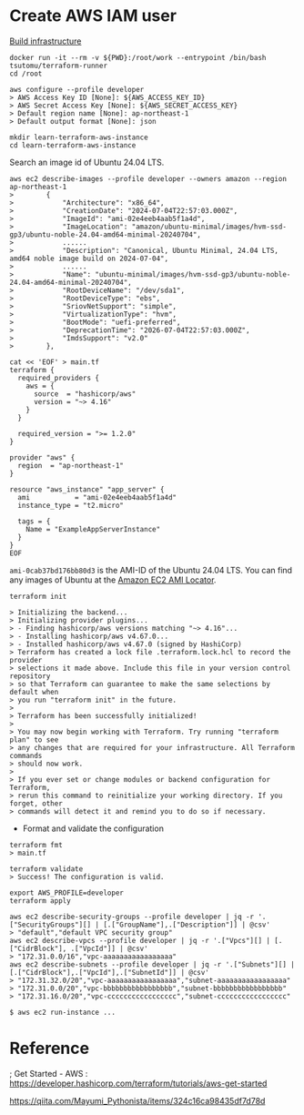 # Create AWS IAM user

[Build infrastructure](https://developer.hashicorp.com/terraform/tutorials/aws-get-started/aws-build)

```
docker run -it --rm -v ${PWD}:/root/work --entrypoint /bin/bash tsutomu/terraform-runner
cd /root
```

```
aws configure --profile developer
> AWS Access Key ID [None]: ${AWS_ACCESS_KEY_ID}
> AWS Secret Access Key [None]: ${AWS_SECRET_ACCESS_KEY}
> Default region name [None]: ap-northeast-1
> Default output format [None]: json
```

```
mkdir learn-terraform-aws-instance
cd learn-terraform-aws-instance
```

Search an image id of Ubuntu 24.04 LTS.

```
aws ec2 describe-images --profile developer --owners amazon --region ap-northeast-1
>        {
>            "Architecture": "x86_64",
>            "CreationDate": "2024-07-04T22:57:03.000Z",
>            "ImageId": "ami-02e4eeb4aab5f1a4d",
>            "ImageLocation": "amazon/ubuntu-minimal/images/hvm-ssd-gp3/ubuntu-noble-24.04-amd64-minimal-20240704",
>            ......
>            "Description": "Canonical, Ubuntu Minimal, 24.04 LTS, amd64 noble image build on 2024-07-04",
>            ......
>            "Name": "ubuntu-minimal/images/hvm-ssd-gp3/ubuntu-noble-24.04-amd64-minimal-20240704",
>            "RootDeviceName": "/dev/sda1",
>            "RootDeviceType": "ebs",
>            "SriovNetSupport": "simple",
>            "VirtualizationType": "hvm",
>            "BootMode": "uefi-preferred",
>            "DeprecationTime": "2026-07-04T22:57:03.000Z",
>            "ImdsSupport": "v2.0"
>        },
```

```
cat << 'EOF' > main.tf
terraform {
  required_providers {
    aws = {
      source  = "hashicorp/aws"
      version = "~> 4.16"
    }
  }

  required_version = ">= 1.2.0"
}

provider "aws" {
  region  = "ap-northeast-1"
}

resource "aws_instance" "app_server" {
  ami           = "ami-02e4eeb4aab5f1a4d"
  instance_type = "t2.micro"

  tags = {
    Name = "ExampleAppServerInstance"
  }
}
EOF
```

`ami-0cab37bd176bb80d3` is the AMI-ID of the Ubuntu 24.04 LTS.
You can find any images of Ubuntu at the [Amazon EC2 AMI Locator](https://cloud-images.ubuntu.com/locator/ec2/).

```
terraform init

> Initializing the backend...
> Initializing provider plugins...
> - Finding hashicorp/aws versions matching "~> 4.16"...
> - Installing hashicorp/aws v4.67.0...
> - Installed hashicorp/aws v4.67.0 (signed by HashiCorp)
> Terraform has created a lock file .terraform.lock.hcl to record the provider
> selections it made above. Include this file in your version control repository
> so that Terraform can guarantee to make the same selections by default when
> you run "terraform init" in the future.
> 
> Terraform has been successfully initialized!
> 
> You may now begin working with Terraform. Try running "terraform plan" to see
> any changes that are required for your infrastructure. All Terraform commands
> should now work.
> 
> If you ever set or change modules or backend configuration for Terraform,
> rerun this command to reinitialize your working directory. If you forget, other
> commands will detect it and remind you to do so if necessary.
```

* Format and validate the configuration
```
terraform fmt
> main.tf

terraform validate
> Success! The configuration is valid.
```

```
export AWS_PROFILE=developer
terraform apply
```


```
aws ec2 describe-security-groups --profile developer | jq -r '.["SecurityGroups"][] | [.["GroupName"],.["Description"]] | @csv'
> "default","default VPC security group"
aws ec2 describe-vpcs --profile developer | jq -r '.["Vpcs"][] | [.["CidrBlock"], .["VpcId"]] | @csv'
> "172.31.0.0/16","vpc-aaaaaaaaaaaaaaaaa"
aws ec2 describe-subnets --profile developer | jq -r '.["Subnets"][] | [.["CidrBlock"],.["VpcId"],.["SubnetId"]] | @csv'
> "172.31.32.0/20","vpc-aaaaaaaaaaaaaaaaa","subnet-aaaaaaaaaaaaaaaaa"
> "172.31.0.0/20","vpc-bbbbbbbbbbbbbbbbb","subnet-bbbbbbbbbbbbbbbbb"
> "172.31.16.0/20","vpc-ccccccccccccccccc","subnet-ccccccccccccccccc"
```

```
$ aws ec2 run-instance ...
```


# Reference
; Get Started - AWS
: https://developer.hashicorp.com/terraform/tutorials/aws-get-started


https://qiita.com/Mayumi_Pythonista/items/324c16ca98435df7d78d

